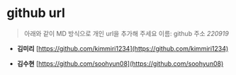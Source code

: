 # github url
> 아래와 같이 MD 방식으로 개인 url을 추가해 주세요
> 이름: github 주소
_220919_ 

* **김미리** [https://github.com/kimmiri1234](https://github.com/kimmiri1234)

* **김수현** [https://github.com/soohyun08](https://github.com/soohyun08)